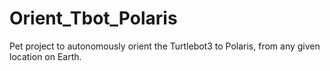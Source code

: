 # Orient_Tbot_Polaris
Pet project to autonomously orient the Turtlebot3 to Polaris, from any given location on Earth.
